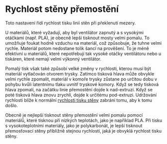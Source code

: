 Rychlost stěny přemostění
====
Toto nastavení řídí rychlost tisku linií stěn při překlenutí mezery.

U materiálů, které vyžadují, aby byl ventilátor zapnutý a s vysokými otáčkami (např. PLA), je obecně lepší tisknout mosty velmi pomalu. To umožňuje foukat hodně vzduchu na materiál, což způsobuje, že tuhne velmi rychle. Materiál potom nedostane tolik šancí na prověšení. To je méně efektivní u materiálů, které nepotřebují tak vysoké otáčky ventilátoru nebo u tiskáren, které nemají velmi výkonný ventilátor.

Pomalý tisk však také způsobí velké změny v rychlosti, kterou musí být materiál vytlačován otvorem trysky. Zatímco tisková hlava může obvykle velmi rychle zpomalit, materiál v komoře trysky zůstane po určitou dobu v pohybu kvůli latentnímu tlaku uvnitř tryskové komory. Když se tedy tisková hlava zpomalí, na začátku linie přemostění dojde k nad-extruzi. Když se poté tisková hlava znovu zrychlí, dojde k určitému pod-extruzi. Udržování rychlosti blíže k normální [rychlosti tisku stěny](../speed/speed_wall.md) zabrání tomu, aby k tomu došlo.

Obecně je nejlepší tisknout stěny přemostění velmi pomalu pomocí materiálů, které tisknou při nízkých teplotách, jako je například PLA. Při tisku s vysokoteplotními materiály, jako je polykarbonát, je lepší tisknout přemosťovací stěny přibližně stejnou rychlostí, jaká je obvyklá rychlost tisku stěny.